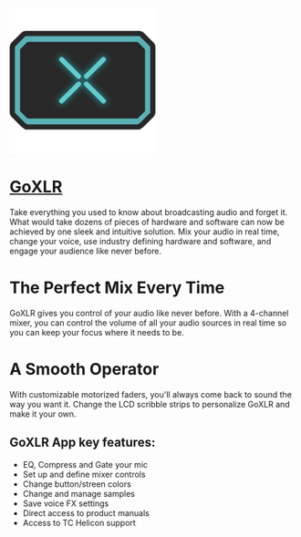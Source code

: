 ![goxlr Logo](https://raw.githubusercontent.com/Zoullx/chocolatey-packages/master/goxlr-internal/goxlr.png "GoXLR Logo")

# [GoXLR](https://community.chocolatey.org/packages/goxlr)

Take everything you used to know about broadcasting audio and forget it. What would take dozens of pieces of hardware and software can now be achieved by one sleek and intuitive solution. Mix your audio in real time, change your voice, use industry defining hardware and software, and engage your audience like never before.

# The Perfect Mix Every Time

GoXLR gives you control of your audio like never before. With a 4-channel mixer, you can control the volume of all your audio sources in real time so you can keep your focus where it needs to be.

# A Smooth Operator

With customizable motorized faders, you'll always come back to sound the way you want it. Change the LCD scribble strips to personalize GoXLR and make it your own.

## GoXLR App key features:

- EQ, Compress and Gate your mic
- Set up and define mixer controls
- Change button/streen colors
- Change and manage samples
- Save voice FX settings
- Direct access to product manuals
- Access to TC Helicon support
